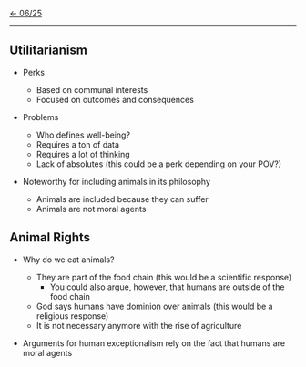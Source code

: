 [\<- 06/25](06-25.md)

---

## Utilitarianism

- Perks
	- Based on communal interests
	- Focused on outcomes and consequences

- Problems
	- Who defines well-being?
	- Requires a ton of data
	- Requires a lot of thinking
	- Lack of absolutes (this could be a perk depending on your POV?)

- Noteworthy for including animals in its philosophy
	- Animals are included because they can suffer
	- Animals are not moral agents

## Animal Rights

- Why do we eat animals?
	- They are part of the food chain (this would be a scientific response)
		- You could also argue, however, that humans are outside of the food chain
	- God says humans have dominion over animals (this would be a religious response)
	- It is not necessary anymore with the rise of agriculture

- Arguments for human exceptionalism rely on the fact that humans are moral agents
